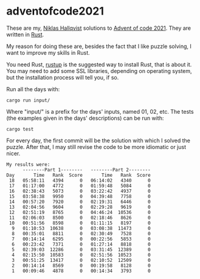 # adventofcode2021
These are my, [Niklas Hallqvist](https://github.com/niklasha) solutions to
[Advent of code 2021](https://adventofcode.com/2021).
They are written in [Rust](https://rust-lang.org).

My reason for doing these are, besides the fact that I like puzzle solving, I want to improve my skills in Rust.

You need Rust, [rustup](https://rustup.rs/) is the suggested way to install Rust, that is about it.
You may need to add some SSL libraries, depending on operating system, but the installation process will tell you, if so.

Run all the days with:
```
cargo run input/
```

Where "input/" is a prefix for the days' inputs, named 01, 02, etc.
The tests (the examples given in the days' descriptions) can be run with:
```
cargo test
```

For every day, the first commit will be the solution with which I solved the puzzle.
After that, I may still revise the code to be more idiomatic or just nicer.


```
My results were:
      --------Part 1--------   --------Part 2--------
Day       Time   Rank  Score       Time   Rank  Score
 18   05:58:11   4394      0   06:14:02   4340      0
 17   01:17:00   4772      0   01:59:48   5084      0
 16   02:38:43   5073      0   03:22:42   4937      0
 15   03:58:38   9950      0   04:39:48   7758      0
 14   00:57:20   7920      0   02:19:31   6446      0
 13   02:04:56   9604      0   02:29:28   9619      0
 12   02:51:19   8765      0   04:46:24  10536      0
 11   02:06:03   8500      0   02:18:46   8626      0
 10   00:51:56   8598      0   01:11:15   8197      0
  9   01:10:53  10638      0   03:08:38  11473      0
  8   00:35:01   8811      0   02:30:49   7528      0
  7   00:14:14   6295      0   00:22:56   5853      0
  6   00:23:42   7371      0   01:27:14   8818      0
  5   02:39:03  12286      0   03:31:45  12389      0
  4   02:15:50  10583      0   02:51:56  10523      0
  3   00:51:25  13417      0   02:10:52  12509      0
  2   00:14:14   8569      0   00:19:58   8128      0
  1   00:09:46   4878      0   00:14:34   3793      0
```